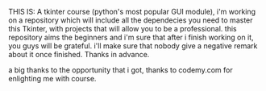 THIS IS:
A tkinter course (python's most popular GUI module), i'm working on a repository which will include all the dependecies you need to master this Tkinter, with projects that will allow you to be a professional.
this repository aims the beginners and i'm sure that after i finish working on it, you guys will be grateful. i'll make sure that nobody give a negative remark about it once finished. Thanks in advance.


a big thanks to the opportunity that i got, thanks to codemy.com for enlighting me with course.